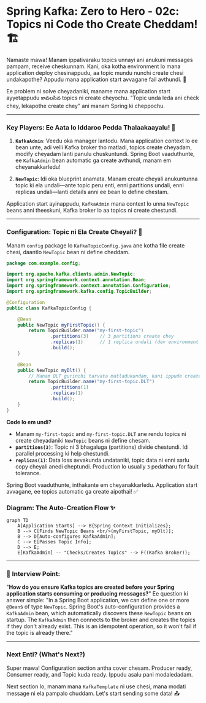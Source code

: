 # Spring Kafka: Zero to Hero - 02c: Topics ni Code tho Create Cheddam! 🏗️

Namaste mawa! Manam ippativaraku topics unnayi ani anukuni messages pampam, receive cheskunnam. Kani, oka kotha environment lo mana application deploy chesinappudu, aa topic mundu nunchi create chesi undakapothe? Appudu mana application start avvagane fail avthundi. 🤯

Ee problem ni solve cheyadaniki, maname mana application start ayyetappudu కావలసిన topics ni create cheyochu. "Topic unda leda ani check chey, lekapothe create chey" ani manam Spring ki cheppochu.

---

### Key Players: Ee Aata lo Iddaroo Pedda Thalaakaayalu! 👑

1.  **`KafkaAdmin`**: Veedu oka manager lantodu. Mana application context lo ee bean unte, adi velli Kafka broker tho matladi, topics create cheyadam, modify cheyadam lanti panulu chuskuntundi. Spring Boot vaaduthunte, ee `KafkaAdmin` bean automatic ga create avthundi, manam em cheyanakkarledu!

2.  **`NewTopic`**: Idi oka blueprint anamata. Manam create cheyali anukuntunna topic ki ela undali—ante topic peru enti, enni partitions undali, enni replicas undali—lanti details anni ee bean lo define chestam.

Application start ayinappudu, `KafkaAdmin` mana context lo unna `NewTopic` beans anni theeskuni, Kafka broker lo aa topics ni create chestundi.

---

### Configuration: Topic ni Ela Create Cheyali? 🔨

Manam `config` package lo `KafkaTopicConfig.java` ane kotha file create chesi, daantlo `NewTopic` bean ni define cheddam.

```java
package com.example.config;

import org.apache.kafka.clients.admin.NewTopic;
import org.springframework.context.annotation.Bean;
import org.springframework.context.annotation.Configuration;
import org.springframework.kafka.config.TopicBuilder;

@Configuration
public class KafkaTopicConfig {

    @Bean
    public NewTopic myFirstTopic() {
        return TopicBuilder.name("my-first-topic")
                .partitions(3)    // 3 partitions create chey
                .replicas(1)      // 1 replica undali (dev environment lo 1 saalu)
                .build();
    }

    @Bean
    public NewTopic myDlt() {
        // Manam DLT gurinchi tarvata matladukundam, kani ippude create cheddam
        return TopicBuilder.name("my-first-topic.DLT")
                .partitions(1)
                .replicas(1)
                .build();
    }
}
```

**Code lo em undi?**
*   Manam `my-first-topic` and `my-first-topic.DLT` ane rendu topics ni create cheyadaniki `NewTopic` beans ni define chesam.
*   **`partitions(3)`**: Topic ni 3 bhagaluga (partitions) divide chestundi. Idi parallel processing ki help chestundi.
*   **`replicas(1)`**: Data loss avvakunda undataniki, topic data ni enni sarlu copy cheyali anedi cheptundi. Production lo usually `3` pedatharu for fault tolerance.

Spring Boot vaaduthunte, inthakante em cheyanakkarledu. Application start avvagane, ee topics automatic ga create aipothai! ✅

### Diagram: The Auto-Creation Flow ✨

```mermaid
graph TD
    A[Application Starts] --> B{Spring Context Initializes};
    B --> C[Finds NewTopic Beans <br/>(myFirstTopic, myDlt)];
    B --> D[Auto-configures KafkaAdmin];
    C --> E[Passes Topic Info];
    D --> E;
    E[KafkaAdmin] -- "Checks/Creates Topics" --> F((Kafka Broker));
```

---

### 📝 Interview Point:

"**How do you ensure Kafka topics are created before your Spring application starts consuming or producing messages?**"
Ee question ki answer simple: "In a Spring Boot application, we can define one or more `@Bean`s of type `NewTopic`. Spring Boot's auto-configuration provides a `KafkaAdmin` bean, which automatically discovers these `NewTopic` beans on startup. The `KafkaAdmin` then connects to the broker and creates the topics if they don't already exist. This is an idempotent operation, so it won't fail if the topic is already there."

---

### Next Enti? (What's Next?)

Super mawa! Configuration section antha cover chesam. Producer ready, Consumer ready, and Topic kuda ready. Ippudu asalu pani modaledadam.

Next section lo, manam mana `KafkaTemplate` ni use chesi, mana modati message ni ela pampalo chuddam. Let's start sending some data! 📤